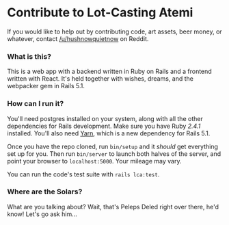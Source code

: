 # Contribute to Lot-Casting Atemi

If you would like to help out by contributing code, art assets, beer money, or
whatever, contact [/u/hushnowquietnow](https://reddit.com/u/hushnowquietnow) on
Reddit.

### What is this?

This is a web app with a backend written in Ruby on Rails and a frontend written with React.  It's held together with wishes, dreams, and the webpacker gem in Rails 5.1.

### How can I run it?

You'll need postgres installed on your system, along with all the other dependencies for Rails development. Make sure you have Ruby *2.4.1* installed. You'll also need [Yarn](https://yarnpkg.com/en/), which is a new dependency for Rails 5.1.

Once you have the repo cloned, run `bin/setup` and it *should* get everything set up for you.  Then run `bin/server` to launch both halves of the server, and point your browser to `localhost:5000`.  Your mileage may vary.

You can run the code's test suite with `rails lca:test`.

### Where are the Solars?

What are you talking about?  Wait, that's Peleps Deled right over there, he'd know!  Let's go ask him...
